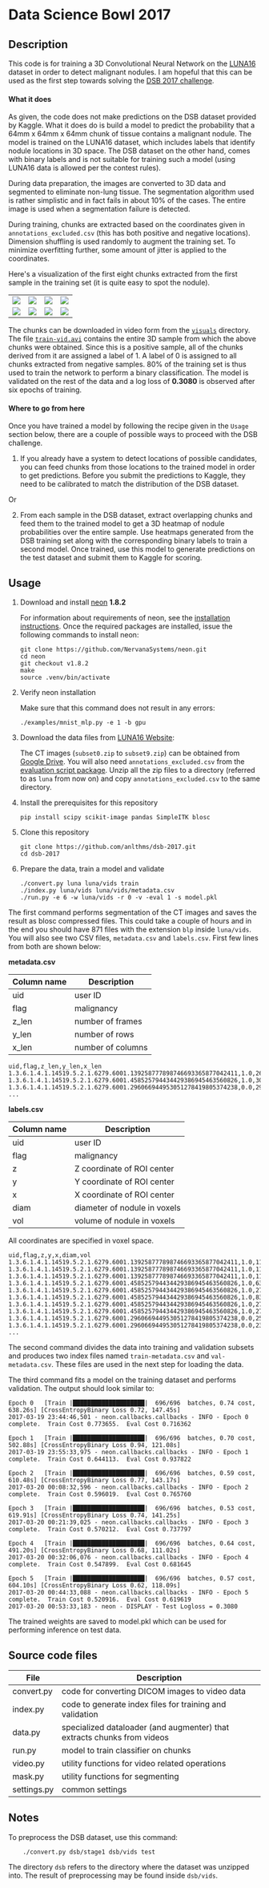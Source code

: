 # Data Science Bowl 2017

## Description

This code is for training a 3D Convolutional Neural Network on the [LUNA16](https://luna16.grand-challenge.org/home/) dataset in order to detect malignant nodules. I am hopeful that this can be used as the first step towards solving the [DSB 2017 challenge](https://www.kaggle.com/c/data-science-bowl-2017).

#### What it does

As given, the code does not make predictions on the DSB dataset provided by Kaggle. What it does do is build a model to predict the probability that a 64mm x 64mm x 64mm chunk of tissue contains a malignant nodule. The model is trained on the LUNA16 dataset, which includes labels that identify nodule locations in 3D space. The DSB dataset on the other hand, comes with binary labels and is not suitable for training such a model (using LUNA16 data is allowed per the contest rules).

During data preparation, the images are converted to 3D data and segmented to eliminate non-lung tissue. The segmentation algorithm used is rather simplistic and in fact fails in about 10% of the cases. The entire image is used when a segmentation failure is detected.

During training, chunks are extracted based on the coordinates given in `annotations_excluded.csv` (this has both positive and negative locations). Dimension shuffling is used randomly to augment the training set. To minimize overfitting further, some amount of jitter is applied to the coordinates.

Here's a visualization of the first eight chunks extracted from the first sample in the training set (it is quite easy to spot the nodule).

|            |              |            |          |
|------------|--------------|------------|----------|
|![](visuals/train-chunk-0.png) | ![](visuals/train-chunk-1.png) |  ![](visuals/train-chunk-2.png) |  ![](visuals/train-chunk-3.png) |
|![](visuals/train-chunk-4.png) | ![](visuals/train-chunk-5.png) |  ![](visuals/train-chunk-6.png) |  ![](visuals/train-chunk-7.png) |

The chunks can be downloaded in video form from the [`visuals`](visuals) directory. The file [`train-vid.avi`](visuals/train-vid.avi) contains the entire 3D sample from which the above chunks were obtained. Since this is a positive sample, all of the chunks derived from it are assigned a label of 1. A label of 0 is assigned to all chunks extracted from negative samples. 80% of the training set is thus used to train the network to perform a binary classification. The model is validated on the rest of the data and a log loss of **0.3080** is observed after six epochs of training.

#### Where to go from here

Once you have trained a model by following the recipe given in the `Usage` section below, there are a couple of possible ways to proceed with the DSB challenge.

1) If you already have a system to detect locations of possible candidates, you can feed chunks from those locations to the trained model in order to get predictions. Before you submit the predictions to Kaggle, they need to be calibrated to match the distribution of the DSB dataset.

Or

2) From each sample in the DSB dataset, extract overlapping chunks and feed them to the trained model to get a 3D heatmap of nodule probabilities over the entire sample. Use heatmaps generated from the DSB training set along with the corresponding binary labels to train a second model. Once trained, use this model to generate predictions on the test dataset and submit them to Kaggle for scoring.

## Usage
1. Download and install [neon](https://github.com/NervanaSystems/neon) **1.8.2**

    For information about requirements of neon, see the [installation instructions](http://neon.nervanasys.com/docs/latest/installation.html). Once the required packages are installed, issue the following commands to install neon:
    ```
    git clone https://github.com/NervanaSystems/neon.git
    cd neon
    git checkout v1.8.2
    make
    source .venv/bin/activate
    ```

2. Verify neon installation

    Make sure that this command does not result in any errors:
    ```
    ./examples/mnist_mlp.py -e 1 -b gpu
    ```

3. Download the data files from [LUNA16 Website](https://luna16.grand-challenge.org/home/):

    The CT images (`subset0.zip` to `subset9.zip`) can be obtained from [Google Drive](https://drive.google.com/folderview?id=0Bz-jINrxV740SWE1UjR4RXFKRm8&usp=sharing). You will also need `annotations_excluded.csv` from the [evaluation script package](https://www.dropbox.com/s/wue67fg9bk5xdxt/evaluationScript.zip?dl=0). Unzip all the zip files to a directory (referred to as `luna` from now on) and copy `annotations_excluded.csv` to the same directory.

4. Install the prerequisites for this repository

    ```
    pip install scipy scikit-image pandas SimpleITK blosc
    ```

5. Clone this repository

    ```
    git clone https://github.com/anlthms/dsb-2017.git
    cd dsb-2017
    ```

6. Prepare the data, train a model and validate

    ```
    ./convert.py luna luna/vids train
    ./index.py luna/vids luna/vids/metadata.csv
    ./run.py -e 6 -w luna/vids -r 0 -v -eval 1 -s model.pkl
    ```

The first command performs segmentation of the CT images and saves the result as blosc compressed files. This could take a couple of hours and in the end you should have 871 files with the extension `blp` inside `luna/vids`. You will also see two CSV files, `metadata.csv` and `labels.csv`. First few lines from both are shown below:

**metadata.csv**

|Column name | Description |
|------------|-------------|
| uid        | user ID
| flag       | malignancy
| z_len      | number of frames
| y_len      | number of rows
| x_len      | number of columns

```
uid,flag,z_len,y_len,x_len
1.3.6.1.4.1.14519.5.2.1.6279.6001.139258777898746693365877042411,1.0,264.0,199.0,256.0
1.3.6.1.4.1.14519.5.2.1.6279.6001.458525794434429386945463560826,1.0,309.0,250.0,332.0
1.3.6.1.4.1.14519.5.2.1.6279.6001.296066944953051278419805374238,0.0,298.0,185.0,263.0
...
```

**labels.csv**

|Column name | Description |
|------------|-------------|
| uid        | user ID
| flag       | malignancy
| z          | Z coordinate of ROI center
| y          | Y coordinate of ROI center
| x          | X coordinate of ROI center
| diam       | diameter of nodule in voxels
| vol        | volume of nodule in voxels

All coordinates are specified in voxel space.

```
uid,flag,z,y,x,diam,vol
1.3.6.1.4.1.14519.5.2.1.6279.6001.139258777898746693365877042411,1.0,113.0,65.0,45.0,8.664065325,340.536585116
1.3.6.1.4.1.14519.5.2.1.6279.6001.139258777898746693365877042411,1.0,113.0,65.0,45.0,8.757032371,351.616695126
1.3.6.1.4.1.14519.5.2.1.6279.6001.139258777898746693365877042411,1.0,113.0,64.0,45.0,9.214425385,409.640978834
1.3.6.1.4.1.14519.5.2.1.6279.6001.458525794434429386945463560826,1.0,63.0,198.0,277.0,4.863875316,60.2484561207
1.3.6.1.4.1.14519.5.2.1.6279.6001.458525794434429386945463560826,1.0,270.0,161.0,122.0,5.987144555,112.371933691
1.3.6.1.4.1.14519.5.2.1.6279.6001.458525794434429386945463560826,1.0,83.0,144.0,303.0,4.909763642,61.9698405721
1.3.6.1.4.1.14519.5.2.1.6279.6001.458525794434429386945463560826,1.0,270.0,161.0,122.0,5.971288559,111.481498684
1.3.6.1.4.1.14519.5.2.1.6279.6001.458525794434429386945463560826,1.0,270.0,161.0,122.0,5.722485538,98.1189142203
1.3.6.1.4.1.14519.5.2.1.6279.6001.296066944953051278419805374238,0.0,253.0,146.0,185.0,0.0,0.0
1.3.6.1.4.1.14519.5.2.1.6279.6001.296066944953051278419805374238,0.0,230.0,142.0,219.0,0.0,0.0
...
```

The second command divides the data into training and validation subsets and produces two index files named `train-metadata.csv` and `val-metadata.csv`. These files are used in the next step for loading the data.

The third command fits a model on the training dataset and performs validation. The output should look similar to:

```
Epoch 0   [Train |████████████████████|  696/696  batches, 0.74 cost, 638.26s] [CrossEntropyBinary Loss 0.72, 147.45s]
2017-03-19 23:44:46,501 - neon.callbacks.callbacks - INFO - Epoch 0 complete.  Train Cost 0.773655.  Eval Cost 0.716362

Epoch 1   [Train |████████████████████|  696/696  batches, 0.70 cost, 502.88s] [CrossEntropyBinary Loss 0.94, 121.08s]
2017-03-19 23:55:33,975 - neon.callbacks.callbacks - INFO - Epoch 1 complete.  Train Cost 0.644113.  Eval Cost 0.937822

Epoch 2   [Train |████████████████████|  696/696  batches, 0.59 cost, 610.48s] [CrossEntropyBinary Loss 0.77, 143.17s]
2017-03-20 00:08:32,596 - neon.callbacks.callbacks - INFO - Epoch 2 complete.  Train Cost 0.596019.  Eval Cost 0.765760

Epoch 3   [Train |████████████████████|  696/696  batches, 0.53 cost, 619.91s] [CrossEntropyBinary Loss 0.74, 141.25s]
2017-03-20 00:21:39,025 - neon.callbacks.callbacks - INFO - Epoch 3 complete.  Train Cost 0.570212.  Eval Cost 0.737797

Epoch 4   [Train |████████████████████|  696/696  batches, 0.64 cost, 491.20s] [CrossEntropyBinary Loss 0.68, 111.02s]
2017-03-20 00:32:06,076 - neon.callbacks.callbacks - INFO - Epoch 4 complete.  Train Cost 0.547899.  Eval Cost 0.681645

Epoch 5   [Train |████████████████████|  696/696  batches, 0.57 cost, 604.10s] [CrossEntropyBinary Loss 0.62, 118.09s]
2017-03-20 00:44:33,088 - neon.callbacks.callbacks - INFO - Epoch 5 complete.  Train Cost 0.520916.  Eval Cost 0.619619
2017-03-20 00:53:33,183 - neon - DISPLAY - Test Logloss = 0.3080
```

The trained weights are saved to model.pkl which can be used for performing inference on test data.

## Source code files

| File      | Description                                                                   |
|-----------|-------------------------------------------------------------------------------|
|convert.py | code for converting DICOM images to video data
|index.py   | code to generate index files for training and validation
|data.py    | specialized dataloader (and augmenter) that extracts chunks from videos
|run.py     | model to train classifier on chunks
|video.py   | utility functions for video related operations
|mask.py    | utility functions for segmenting
|settings.py| common settings


## Notes

To preprocess the DSB dataset, use this command:

```
    ./convert.py dsb/stage1 dsb/vids test
```

The directory `dsb` refers to the directory where the dataset was unzipped into. The result of preprocessing may be found inside `dsb/vids`.
